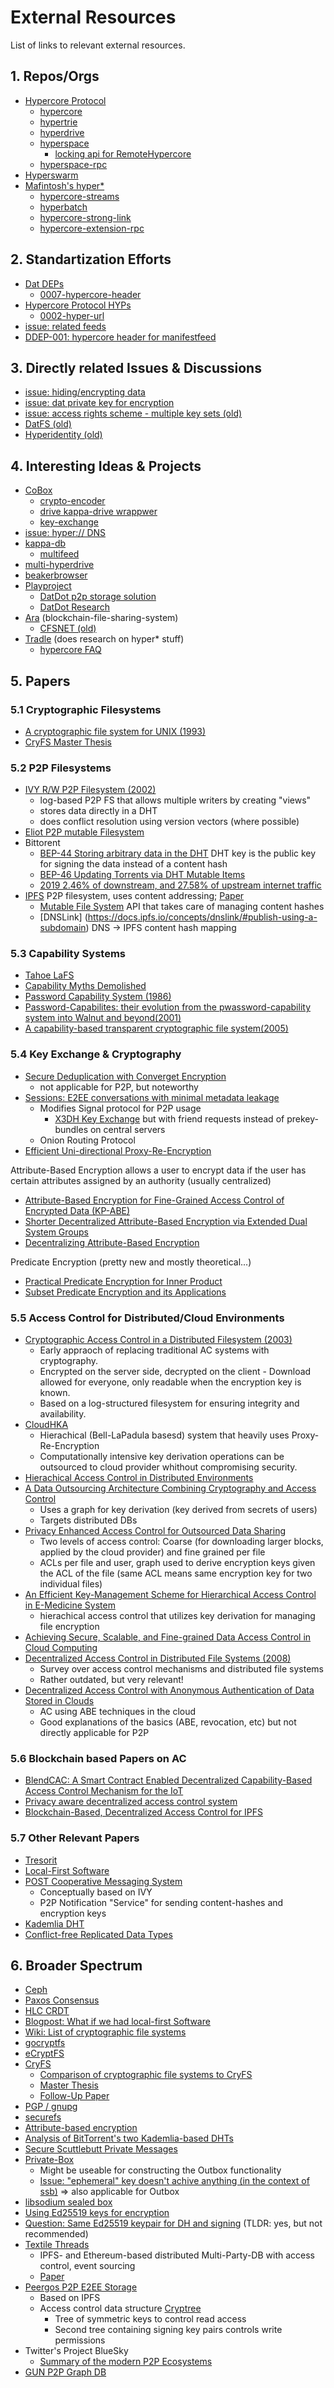 # External Resources

List of links to relevant external resources.

## 1. Repos/Orgs

- [Hypercore Protocol](https://github.com/hypercore-protocol)
  - [hypercore](https://github.com/hypercore-protocol/hypercore)
  - [hypertrie](https://github.com/hypercore-protocol/hypertrie)
  - [hyperdrive](https://github.com/hypercore-protocol/hyperdrive)
  - [hyperspace](https://github.com/hypercore-protocol/hyperspace)
    - [locking api for RemoteHypercore](https://github.com/hypercore-protocol/hyperspace/blob/26d6d36f3d3f9d6ca1269994af5a2ddf9096c583/test/local.js#L311)
  - [hyperspace-rpc](https://github.com/hypercore-protocol/hyperspace-rpc)
- [Hyperswarm](https://github.com/hyperswarm/)
- [Mafintosh's hyper*](https://github.com/mafintosh?tab=repositories&q=hyper&type=&language=)
  - [hypercore-streams](https://github.com/mafintosh/hypercore-streams)
  - [hyperbatch](https://github.com/mafintosh/hyperbatch)
  - [hypercore-strong-link](https://github.com/mafintosh/hypercore-strong-link)
  - [hypercore-extension-rpc](https://github.com/mafintosh/hypercore-extension-rpc)

## 2. Standartization Efforts

- [Dat DEPs](https://github.com/datprotocol/DEPs/tree/master/proposals)
  - [0007-hypercore-header](https://github.com/datprotocol/DEPs/blob/master/proposals/0007-hypercore-header.md)
- [Hypercore Protocol HYPs](https://github.com/hypercore-protocol/hyp/tree/master/proposals)
  - [0002-hyper-url](https://github.com/hypercore-protocol/hyp/blob/master/proposals/0002-hyper-url.md)
- [issue: related feeds](https://github.com/datproject/comm-comm/issues/134#issuecomment-604806258)
- [DDEP-001: hypercore header for manifestfeed](https://github.com/playproject-io/datdot-research/issues/17#issuecomment-625902121)

## 3. Directly related Issues & Discussions

- [issue: hiding/encrypting data](https://github.com/datprotocol/DEPs/issues/21)
- [issue: dat private key for encryption](https://github.com/datproject/discussions/issues/80)
- [issue: access rights scheme - multiple key sets (old)](https://github.com/hypercore-protocol/hyperdrive/issues/190)
- [DatFS (old)](https://github.com/fsteff/DatFS)
- [Hyperidentity (old)](https://github.com/poga/hyperidentity)

## 4. Interesting Ideas & Projects

- [CoBox](https://gitlab.com/coboxcoop)
  - [crypto-encoder](https://gitlab.com/coboxcoop/crypto-encoder)
  - [drive kappa-drive wrappwer](https://gitlab.com/coboxcoop/drive)
  - [key-exchange](https://gitlab.com/coboxcoop/key-exchange)
- [issue: hyper:// DNS](https://github.com/beakerbrowser/beaker/discussions/1576#discussioncomment-16683)
- [kappa-db](https://github.com/kappa-db)
  - [multifeed](https://github.com/kappa-db/multifeed)
- [multi-hyperdrive](https://github.com/RangerMauve/multi-hyperdrive)
- [beakerbrowser](https://github.com/beakerbrowser/)
- [Playproject](https://playproject.io/)
  - [DatDot p2p storage solution](https://github.com/playproject-io/datdot)
  - [DatDot Research](https://github.com/playproject-io/datdot-research/tree/master/spec)
- [Ara](https://github.com/AraBlocks) (blockchain-file-sharing-system)
  - [CFSNET (old)](https://github.com/AraBlocks/cfsnet)
- [Tradle](https://github.com/tradle) (does research on hyper* stuff)
  - [hypercore FAQ](https://github.com/tradle/why-hypercore/blob/master/FAQ.md)

## 5. Papers

### 5.1 Cryptographic Filesystems

- [A cryptographic file system for UNIX (1993)](https://dl.acm.org/doi/abs/10.1145/168588.168590)
- [CryFS Master Thesis](https://www.cryfs.org/cryfs_mathesis.pdf)

### 5.2 P2P Filesystems

- [IVY R/W P2P Filesystem (2002)](https://dl.acm.org/doi/pdf/10.1145/844128.844132)
  - log-based P2P FS that allows multiple writers by creating "views"
  - stores data directly in a DHT
  - does conflict resolution using version vectors (where possible)
- [Eliot P2P mutable Filesystem](https://ieeexplore.ieee.org/stamp/stamp.jsp?arnumber=1180204)
- Bittorent
  - [BEP-44 Storing arbitrary data in the DHT](http://bittorrent.org/beps/bep_0044.html) DHT key is the public key for signing the data instead of a content hash
  - [BEP-46 Updating Torrents via DHT Mutable Items](http://bittorrent.org/beps/bep_0046.html)
  - [2019 2.46% of downstream, and 27.58% of upstream internet traffic](https://onlinelibrary.wiley.com/doi/abs/10.1002/cpe.5723)
- [IPFS](https://docs.ipfs.io/) P2P filesystem, uses content addressing; [Paper](https://raw.githubusercontent.com/ipfs-inactive/papers/master/ipfs-cap2pfs/ipfs-p2p-file-system.pdf)
  - [Mutable File System](https://docs.ipfs.io/concepts/file-systems/#mutable-file-system-mfs) API that takes care of managing content hashes
  - [DNSLink] (https://docs.ipfs.io/concepts/dnslink/#publish-using-a-subdomain) DNS -> IPFS content hash mapping

### 5.3 Capability Systems

- [Tahoe LaFS](https://agoric.com/assets/pdf/papers/tahoe-the-least-authority-filesystem.pdf)
- [Capability Myths Demolished](http://www-users.cselabs.umn.edu/classes/Fall-2019/csci5271/papers/SRL2003-02.pdf)
- [Password Capability System (1986)](https://doi.org/10.1093/comjnl/29.1.1)
- [Password-Capabilites: their evolution from the pwassword-capability system into Walnut and beyond(2001)](https://doi.org/10.1109/ACAC.2001.903370)
- [A capability-based transparent cryptographic file system(2005)](https://ieeexplore.ieee.org/abstract/document/1587522)
  
### 5.4 Key Exchange & Cryptography

- [Secure Deduplication with Converget Encryption](https://ieeexplore.ieee.org/stamp/stamp.jsp?arnumber=6658753)
  - not applicable for P2P, but noteworthy
- [Sessions: E2EE conversations with minimal metadata leakage](https://arxiv.org/pdf/2002.04609)
  - Modifies Signal protocol for P2P usage
    - [X3DH Key Exchange](https://signal.org/docs/specifications/x3dh/x3dh.pdf) but with friend requests instead of prekey-bundles on central servers
  - Onion Routing Protocol
- [Efficient Uni-directional Proxy-Re-Encryption](https://ink.library.smu.edu.sg/cgi/viewcontent.cgi?article=2315&context=sis_research)

Attribute-Based Encryption allows a user to encrypt data if the user has certain attributes assigned by an authority (usually centralized)
- [Attribute-Based Encryption for Fine-Grained Access Control of Encrypted Data (KP-ABE)](https://dl.acm.org/doi/pdf/10.1145/1180405.1180418)
- [Shorter Decentralized Attribute-Based Encryption via Extended Dual System Groups](https://www.hindawi.com/journals/scn/2017/7323158/)
- [Decentralizing Attribute-Based Encryption](https://link.springer.com/chapter/10.1007/978-3-642-20465-4_31)

Predicate Encryption (pretty new and mostly theoretical...)
- [Practical Predicate Encryption for Inner Product](https://eprint.iacr.org/2020/270.pdf)
- [Subset Predicate Encryption and its Applications](https://publik.tuwien.ac.at/files/publik_268469.pdf)

### 5.5 Access Control for Distributed/Cloud Environments

- [Cryptographic Access Control in a Distributed Filesystem (2003)](https://dl.acm.org/doi/pdf/10.1145/775412.775432)
  - Early appraoch of replacing traditional AC systems with cryptography. 
  - Encrypted on the server side, decrypted on the client - Download allowed for everyone, only readable when the encryption key is known.
  - Based on a log-structured filesystem for ensuring integrity and availability.
- [CloudHKA](https://link.springer.com/chapter/10.1007/978-3-642-38980-1_3)
  - Hierachical (Bell-LaPadula basesd) system that heavily uses Proxy-Re-Encryption
  - Computationally intensive key derivation operations can be outsourced to cloud provider whithout compromising security.
- [Hierachical Access Control in Distributed Environments](https://ieeexplore.ieee.org/abstract/document/936308)
- [A Data Outsourcing Architecture Combining Cryptography and Access Control](https://dl.acm.org/doi/pdf/10.1145/1314466.1314477)
  - Uses a graph for key derivation (key derived from secrets of users)
  - Targets distributed DBs
- [Privacy Enhanced Access Control for Outsourced Data Sharing](https://citeseerx.ist.psu.edu/viewdoc/download?doi=10.1.1.455.3874&rep=rep1&type=pdf)
  - Two levels of access control: Coarse (for downloading larger blocks, applied by the cloud provider) and fine grained per file
  - ACLs per file and user, graph used to derive encryption keys given the ACL of the file (same ACL means same encryption key for two individual files)
- [An Efficient Key-Management Scheme for Hierarchical Access Control in E-Medicine System](https://link.springer.com/article/10.1007%2Fs10916-011-9700-7)
  - hierachical access control that utilizes key derivation for managing file encryption
- [Achieving Secure, Scalable, and Fine-grained Data Access Control in Cloud Computing](https://ieeexplore.ieee.org/abstract/document/5462174)
- [Decentralized Access Control in Distributed File Systems (2008)](https://dl.acm.org/doi/pdf/10.1145/1380584.1380588)
  - Survey over access control mechanisms and distributed file systems
  - Rather outdated, but very relevant!
- [Decentralized Access Control with Anonymous Authentication of Data Stored in Clouds](https://ieeexplore.ieee.org/document/6463404)
  - AC using ABE techniques in the cloud
  - Good explanations of the basics (ABE, revocation, etc) but not directly applicable for P2P

### 5.6 Blockchain based Papers on AC
- [BlendCAC: A Smart Contract Enabled Decentralized Capability-Based Access Control Mechanism for the IoT ](https://www.mdpi.com/2073-431X/7/3/39/pdf)
- [Privacy aware decentralized access control system](https://www.sciencedirect.com/science/article/pii/S0167739X18332308)
- [Blockchain-Based, Decentralized Access Control for IPFS](https://www.researchgate.net/profile/Wazen_Shbair/publication/327034734_Blockchain-Based_Decentralized_Access_Control_for_IPFS/links/5b9d7375299bf13e60343df2/Blockchain-Based-Decentralized-Access-Control-for-IPFS.pdf)

### 5.7 Other Relevant Papers

- [Tresorit](https://tresorit.com/tresoritwhitepaper.pdf)
- [Local-First Software](https://storage.googleapis.com/jellyposter-store/16620200e730651d20d1a25d315508c7.pdf)
- [POST Cooperative Messaging System](https://www.researchgate.net/profile/Xavier_Bonnaire/publication/221150810_POST_A_Secure_Resilient_Cooperative_Messaging_System/links/09e4150b7d21c4d641000000/POST-A-Secure-Resilient-Cooperative-Messaging-System.pdf)
  - Conceptually based on IVY
  - P2P Notification "Service" for sending content-hashes and encryption keys
- [Kademlia DHT](http://people.cs.aau.dk/~bnielsen/DSE07/papers/kademlia.pdf)
- [Conflict-free Replicated Data Types](https://hal.inria.fr/inria-00609399/document)

## 6. Broader Spectrum

- [Ceph](https://developer.ibm.com/tutorials/l-ceph/)
- [Paxos Consensus](https://en.wikipedia.org/wiki/Paxos_(computer_science))
- [HLC CRDT](https://jaredforsyth.com/posts/hybrid-logical-clocks/)
- [Blogpost: What if we had local-first Software](https://adlrocha.substack.com/p/adlrocha-what-if-we-had-local-first)
- [Wiki: List of cryptographic file systems](https://en.wikipedia.org/wiki/List_of_cryptographic_file_systems)
- [gocryptfs](https://nuetzlich.net/gocryptfs/)
- [eCryptFS](https://www.ecryptfs.org)
- [CryFS](https://www.cryfs.org)
  - [Comparison of cryptographic file systems to CryFS](https://www.cryfs.org/comparison/)
  - [Master Thesis](https://www.cryfs.org/cryfs_mathesis.pdf)
  - [Follow-Up Paper](https://eprint.iacr.org/2017/773.pdf)
- [PGP / gnupg](https://wiki.gnupg.org/)
- [securefs](https://github.com/netheril96/securefs/blob/master/docs/design.md)
- [Attribute-based encryption](https://en.wikipedia.org/wiki/Attribute-based_encryption)
- [Analysis of BitTorrent's two Kademlia-based DHTs](https://scholarship.rice.edu/bitstream/handle/1911/96357/TR07-04.pdf?sequence=1&isAllowed=y)
- [Secure Scuttlebutt Private Messages](https://ssbc.github.io/scuttlebutt-protocol-guide/#encrypting)
- [Private-Box](https://github.com/auditdrivencrypto/private-box)
  - Might be useable for constructing the Outbox functionality
  - [Issue: "ephemeral" key doesn't achive anything (in the context of ssb)](https://github.com/auditdrivencrypto/private-box/issues/6)
  => also applicable for Outbox
- [libsodium sealed box](https://doc.libsodium.org/public-key_cryptography/sealed_boxes)
- [Using Ed25519 keys for encryption](https://blog.filippo.io/using-ed25519-keys-for-encryption/)
- [Question: Same Ed25519 keypair for DH and signing](https://crypto.stackexchange.com/questions/3260/using-same-keypair-for-diffie-hellman-and-signing) (TLDR: yes, but not recommended)
- [Textile Threads](https://docs.textile.io/threads/)
  - IPFS- and Ethereum-based distributed Multi-Party-DB with access control, event sourcing
  - [Paper](https://docsend.com/view/gu3ywqi)
- [Peergos P2P E2EE Storage](https://peergos.org/)
  - Based on IPFS
  - Access control data structure [Cryptree](https://book.peergos.org/security/cryptree.html)
    - Tree of symmetric keys to control read access
    - Second tree containing signing key pairs controls write permissions
- Twitter's Project BlueSky
  - [Summary of the modern P2P Ecosystems](https://matrix.org/_matrix/media/r0/download/twitter.modular.im/981b258141aa0b197804127cd2f7d298757bad20)
- [GUN P2P Graph DB](https://gun.eco/)
